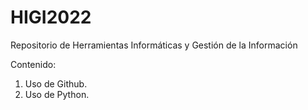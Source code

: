
# HIGI2022
Repositorio de Herramientas Informáticas y Gestión de la Información

Contenido: 

1. Uso de Github.          
2. Uso de Python.
